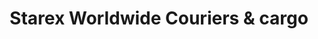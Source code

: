 ---
title: "Starex Worldwide Couriers & cargo"
url: /karachi/starex-worldwide-couriers-and-cargo/
shop: shop
---
